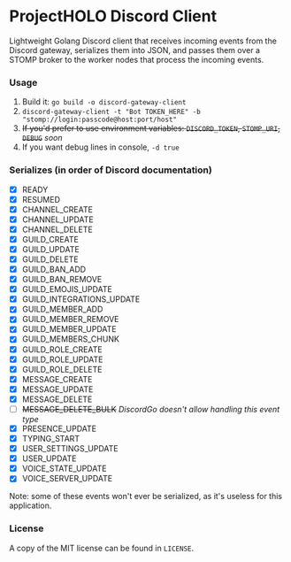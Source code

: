 # ProjectHOLO Discord Client
Lightweight Golang Discord client that receives incoming events from the Discord
gateway, serializes them into JSON, and passes them over a STOMP broker to the
worker nodes that process the incoming events.

### Usage
1. Build it: `go build -o discord-gateway-client`
2. `discord-gateway-client -t "Bot TOKEN_HERE" -b "stomp://login:passcode@host:port/host"`
3. ~~If you'd prefer to use environment variables: `DISCORD_TOKEN`, `STOMP_URI`, `DEBUG`~~ *soon*
4. If you want debug lines in console, `-d true`

### Serializes (in order of Discord documentation)
- [x] READY
- [x] RESUMED
- [x] CHANNEL_CREATE
- [x] CHANNEL_UPDATE
- [x] CHANNEL_DELETE
- [x] GUILD_CREATE
- [x] GUILD_UPDATE
- [x] GUILD_DELETE
- [x] GUILD\_BAN_ADD
- [x] GUILD\_BAN_REMOVE
- [x] GUILD\_EMOJIS_UPDATE
- [x] GUILD\_INTEGRATIONS_UPDATE
- [x] GUILD\_MEMBER_ADD
- [x] GUILD\_MEMBER_REMOVE
- [x] GUILD\_MEMBER_UPDATE
- [x] GUILD\_MEMBERS_CHUNK
- [x] GUILD\_ROLE_CREATE
- [x] GUILD\_ROLE_UPDATE
- [x] GUILD\_ROLE_DELETE
- [x] MESSAGE_CREATE
- [x] MESSAGE_UPDATE
- [x] MESSAGE_DELETE
- [ ] ~~MESSAGE\_DELETE_BULK~~ *DiscordGo doesn't allow handling this event type*
- [x] PRESENCE_UPDATE
- [x] TYPING_START
- [x] USER\_SETTINGS_UPDATE
- [x] USER_UPDATE
- [x] VOICE\_STATE_UPDATE
- [x] VOICE\_SERVER_UPDATE

Note: some of these events won't ever be serialized, as it's useless for this
application.

### License
A copy of the MIT license can be found in `LICENSE`.
